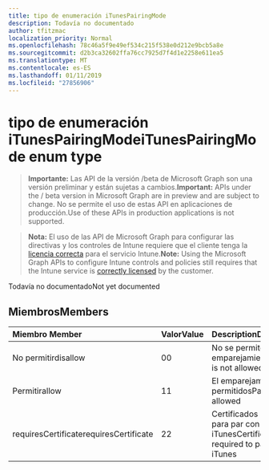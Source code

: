 ```yaml
---
title: tipo de enumeración iTunesPairingMode
description: Todavía no documentado
author: tfitzmac
localization_priority: Normal
ms.openlocfilehash: 78c46a5f9e49ef534c215f538e0d212e9bcb5a8e
ms.sourcegitcommit: d2b3ca32602ffa76cc7925d7f4d1e2258e611ea5
ms.translationtype: MT
ms.contentlocale: es-ES
ms.lasthandoff: 01/11/2019
ms.locfileid: "27856906"
---
```

# <a name="itunespairingmode-enum-type"></a><span data-ttu-id="99783-103">tipo de enumeración iTunesPairingMode</span><span class="sxs-lookup"><span data-stu-id="99783-103">iTunesPairingMode enum type</span></span>

> <span data-ttu-id="99783-104">**Importante:** Las API de la versión /beta de Microsoft Graph son una versión preliminar y están sujetas a cambios.</span><span class="sxs-lookup"><span data-stu-id="99783-104">**Important:** APIs under the / beta version in Microsoft Graph are in preview and are subject to change.</span></span> <span data-ttu-id="99783-105">No se permite el uso de estas API en aplicaciones de producción.</span><span class="sxs-lookup"><span data-stu-id="99783-105">Use of these APIs in production applications is not supported.</span></span>

> <span data-ttu-id="99783-106">**Nota:** El uso de las API de Microsoft Graph para configurar las directivas y los controles de Intune requiere que el cliente tenga la [licencia correcta](https://go.microsoft.com/fwlink/?linkid=839381) para el servicio Intune.</span><span class="sxs-lookup"><span data-stu-id="99783-106">**Note:** Using the Microsoft Graph APIs to configure Intune controls and policies still requires that the Intune service is [correctly licensed](https://go.microsoft.com/fwlink/?linkid=839381) by the customer.</span></span>

<span data-ttu-id="99783-107">Todavía no documentado</span><span class="sxs-lookup"><span data-stu-id="99783-107">Not yet documented</span></span>
## <a name="members"></a><span data-ttu-id="99783-108">Miembros</span><span class="sxs-lookup"><span data-stu-id="99783-108">Members</span></span>
|<span data-ttu-id="99783-109">Miembro	</span><span class="sxs-lookup"><span data-stu-id="99783-109">Member</span></span>|<span data-ttu-id="99783-110">Valor</span><span class="sxs-lookup"><span data-stu-id="99783-110">Value</span></span>|<span data-ttu-id="99783-111">Description</span><span class="sxs-lookup"><span data-stu-id="99783-111">Description</span></span>|
|:---|:---|:---|
|<span data-ttu-id="99783-112">No permitir</span><span class="sxs-lookup"><span data-stu-id="99783-112">disallow</span></span>|<span data-ttu-id="99783-113">0</span><span class="sxs-lookup"><span data-stu-id="99783-113">0</span></span>|<span data-ttu-id="99783-114">No se permite el emparejamiento</span><span class="sxs-lookup"><span data-stu-id="99783-114">Pairing is not allowed</span></span>|
|<span data-ttu-id="99783-115">Permitir</span><span class="sxs-lookup"><span data-stu-id="99783-115">allow</span></span>|<span data-ttu-id="99783-116">1</span><span class="sxs-lookup"><span data-stu-id="99783-116">1</span></span>|<span data-ttu-id="99783-117">El emparejamiento permitidos</span><span class="sxs-lookup"><span data-stu-id="99783-117">Pairing allowed</span></span>|
|<span data-ttu-id="99783-118">requiresCertificate</span><span class="sxs-lookup"><span data-stu-id="99783-118">requiresCertificate</span></span>|<span data-ttu-id="99783-119">2</span><span class="sxs-lookup"><span data-stu-id="99783-119">2</span></span>|<span data-ttu-id="99783-120">Certificados necesarios para par con iTunes</span><span class="sxs-lookup"><span data-stu-id="99783-120">Certificate required to pair with iTunes</span></span>|





